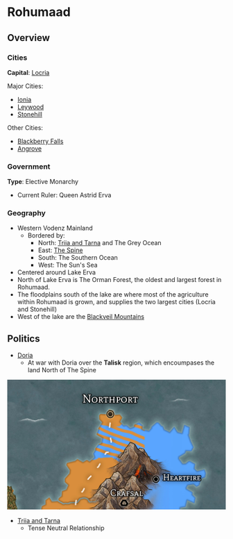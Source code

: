 # Rohumaad

## Overview

### Cities

__Capital__: [Locria](locria.md)

Major Cities:

- [Ionia](ionia.md)
- [Leywood](leywood.md)
- [Stonehill](stonehill.md)

Other Cities:

- [Blackberry Falls](blackberry-falls.md)
- [Angrove](angrove.md)

### Government

__Type__: Elective Monarchy

- Current Ruler: Queen Astrid Erva

### Geography

- Western Vodenz Mainland
  - Bordered by:
    - North: [Triia and Tarna](../triia-and-tarna/README.md) and The Grey Ocean
    - East: [The Spine](../geo/the-spine.md)
    - South: The Southern Ocean
    - West: The Sun's Sea
- Centered around Lake Erva
- North of Lake Erva is The Orman Forest, the oldest and largest forest in Rohumaad.
- The floodplains south of the lake are where most of the agriculture within Rohumaad is grown, and supplies the two largest cities (Locria and Stonehill)
- West of the lake are the [Blackveil Mountains](../geo/blackveil-mts.md)

## Politics

- [Doria](../doria/README.md)
  - At war with Doria over the __Talisk__ region, which encoumpases the land North of The Spine

![Talisk Region](../img/doria-rohumaad-conflict.jpg)

- [Triia and Tarna](../triia-and-tarna/README.md)
  - Tense Neutral Relationship

